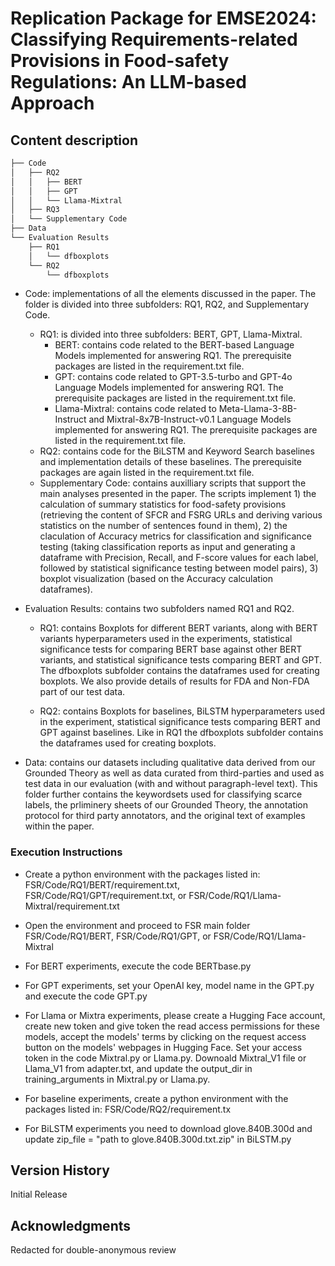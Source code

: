 # Replication Package for EMSE2024: Classifying Requirements-related Provisions in Food-safety Regulations: An LLM-based Approach


## Content description

```bash
├── Code
│   ├── RQ2
│   │   ├── BERT
│   │   ├── GPT
│   │   └── Llama-Mixtral
│   ├── RQ3
│   └── Supplementary Code
├── Data
└── Evaluation Results
    ├── RQ1
    │   └── dfboxplots
    └── RQ2
        └── dfboxplots
```
        
* Code: implementations of all the elements discussed in the paper. The folder is divided into three subfolders: RQ1, RQ2, and Supplementary Code.

    * RQ1: is divided into three subfolders: BERT, GPT, Llama-Mixtral.
        * BERT: contains code related to the BERT-based Language Models implemented for answering RQ1. The prerequisite packages are listed in the requirement.txt file.
        * GPT: contains code related to GPT-3.5-turbo and GPT-4o Language Models implemented for answering RQ1. The prerequisite packages are listed in the requirement.txt file.
        * Llama-Mixtral: contains code related to Meta-Llama-3-8B-Instruct and Mixtral-8x7B-Instruct-v0.1 Language Models implemented for answering RQ1. The prerequisite packages are                 listed in the requirement.txt file.
    * RQ2: contains code for the BiLSTM and Keyword Search baselines and implementation details of these baselines. The prerequisite packages are again listed in the requirement.txt file. 
    * Supplementary Code: contains auxilliary scripts that support the main analyses presented in the paper. The scripts implement 1) the calculation of summary statistics for food-safety provisions (retrieving the content of SFCR and FSRG URLs and deriving various statistics on the number of sentences found in them), 2) the claculation of Accuracy metrics for classification and significance testing (taking classification reports as input and generating a dataframe with Precision, Recall, and F-score values for each label, followed by statistical significance testing between model pairs), 3) boxplot visualization (based on the Accuracy calculation dataframes).

* Evaluation Results: contains two subfolders named RQ1 and RQ2. 
    * RQ1: contains Boxplots for different BERT variants, along with BERT variants hyperparameters used in the experiments, statistical significance tests for comparing BERT base against other BERT variants, and statistical significance tests comparing BERT and GPT. The dfboxplots subfolder contains the dataframes used for creating boxplots. We also provide details of results for FDA and Non-FDA part of our test data.
    
    * RQ2: contains Boxplots for baselines, BiLSTM hyperparameters used in the experiment, statistical significance tests comparing BERT and GPT against baselines. Like in RQ1 the dfboxplots subfolder contains the dataframes used for creating boxplots.
    
* Data: contains our datasets including qualitative data derived from our Grounded Theory as well as data curated from third-parties and used as test data in our evaluation (with and without paragraph-level text). This folder further contains the keywordsets used for classifying scarce labels, the prliminery sheets of our Grounded Theory, the annotation protocol for third party annotators, and the original text of examples within the paper. 

### Execution Instructions

* Create a python environment with the packages listed in: FSR/Code/RQ1/BERT/requirement.txt, FSR/Code/RQ1/GPT/requirement.txt, or FSR/Code/RQ1/Llama-Mixtral/requirement.txt
* Open the environment and proceed to FSR main folder FSR/Code/RQ1/BERT, FSR/Code/RQ1/GPT, or FSR/Code/RQ1/Llama-Mixtral
* For BERT experiments, execute the code BERTbase.py
* For GPT experiments, set your OpenAI key, model name in the GPT.py and execute the code GPT.py
* For Llama or Mixtra experiments, please create a Hugging Face account, create new token and give token the read access permissions for these models, accept the models' terms by clicking on the request access button on the models' webpages in Hugging Face. Set your access token in the code Mixtral.py or Llama.py. Downoald Mixtral_V1 file or Llama_V1 from adapter.txt, and update the output_dir in training_arguments in Mixtral.py or Llama.py.
  
  
* For baseline experiments, create a python environment with the packages listed in: FSR/Code/RQ2/requirement.tx
* For BiLSTM experiments you need to download glove.840B.300d and update zip_file = "path to glove.840B.300d.txt.zip" in BiLSTM.py 

## Version History

Initial Release

## Acknowledgments
Redacted for double-anonymous review
